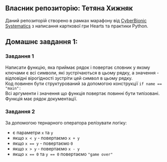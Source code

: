## Власник репозиторію: Тетяна Хижняк

Даний репозиторій створено в рамках марафону від [CyberBionic Systematics](https://edu.cbsystematics.com/ua) з написання карткової гри Hearts та практики Python.


## ️Домашнє завдання 1:
### Завдання 1
Hаписати функцію, яка приймає рядок і повертає словник у якому ключами є всі символи, які зустрічаються в цьому рядку, а значення - відповідні вірогідності зустріти цей символ в цьому рядку.\
Код повинен бути структурований за допомогою конструкції `if name == "main":`\
Всі аргументи і значення що функція повертає повинні бути типізовані.\
Функція має рядок документації.

### Завдання 2
За допомогою тернарного оператора релізувати логіку:
- є параметри `x` та `у`
- якщо `x < y` - повертаємо `x + y`
- якщо `x == y` - повертаємо `0`
- якщо `x > y` - повертаємо `x - y`
- якщо `x == 0` та `y == 0` повертаємо `"game over"`

